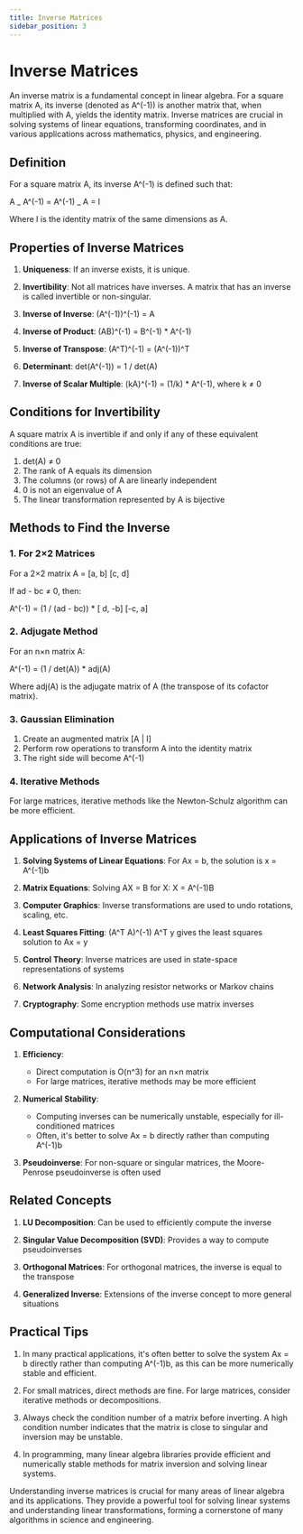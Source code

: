 ```yaml
---
title: Inverse Matrices
sidebar_position: 3
---
```


# Inverse Matrices

An inverse matrix is a fundamental concept in linear algebra. For a square matrix A, its inverse (denoted as A^(-1)) is another matrix that, when multiplied with A, yields the identity matrix. Inverse matrices are crucial in solving systems of linear equations, transforming coordinates, and in various applications across mathematics, physics, and engineering.

## Definition

For a square matrix A, its inverse A^(-1) is defined such that:

A _ A^(-1) = A^(-1) _ A = I

Where I is the identity matrix of the same dimensions as A.

## Properties of Inverse Matrices

1. **Uniqueness**: If an inverse exists, it is unique.

2. **Invertibility**: Not all matrices have inverses. A matrix that has an inverse is called invertible or non-singular.

3. **Inverse of Inverse**: (A^(-1))^(-1) = A

4. **Inverse of Product**: (AB)^(-1) = B^(-1) \* A^(-1)

5. **Inverse of Transpose**: (A^T)^(-1) = (A^(-1))^T

6. **Determinant**: det(A^(-1)) = 1 / det(A)

7. **Inverse of Scalar Multiple**: (kA)^(-1) = (1/k) \* A^(-1), where k ≠ 0

## Conditions for Invertibility

A square matrix A is invertible if and only if any of these equivalent conditions are true:

1. det(A) ≠ 0
2. The rank of A equals its dimension
3. The columns (or rows) of A are linearly independent
4. 0 is not an eigenvalue of A
5. The linear transformation represented by A is bijective

## Methods to Find the Inverse

### 1. For 2×2 Matrices

For a 2×2 matrix A = [a, b]
[c, d]

If ad - bc ≠ 0, then:

A^(-1) = (1 / (ad - bc)) \* [ d, -b]
[-c, a]

### 2. Adjugate Method

For an n×n matrix A:

A^(-1) = (1 / det(A)) \* adj(A)

Where adj(A) is the adjugate matrix of A (the transpose of its cofactor matrix).

### 3. Gaussian Elimination

1. Create an augmented matrix [A | I]
2. Perform row operations to transform A into the identity matrix
3. The right side will become A^(-1)

### 4. Iterative Methods

For large matrices, iterative methods like the Newton-Schulz algorithm can be more efficient.

## Applications of Inverse Matrices

1. **Solving Systems of Linear Equations**:
   For Ax = b, the solution is x = A^(-1)b

2. **Matrix Equations**:
   Solving AX = B for X: X = A^(-1)B

3. **Computer Graphics**:
   Inverse transformations are used to undo rotations, scaling, etc.

4. **Least Squares Fitting**:
   (A^T A)^(-1) A^T y gives the least squares solution to Ax = y

5. **Control Theory**:
   Inverse matrices are used in state-space representations of systems

6. **Network Analysis**:
   In analyzing resistor networks or Markov chains

7. **Cryptography**:
   Some encryption methods use matrix inverses

## Computational Considerations

1. **Efficiency**:

    - Direct computation is O(n^3) for an n×n matrix
    - For large matrices, iterative methods may be more efficient

2. **Numerical Stability**:

    - Computing inverses can be numerically unstable, especially for ill-conditioned matrices
    - Often, it's better to solve Ax = b directly rather than computing A^(-1)b

3. **Pseudoinverse**:
   For non-square or singular matrices, the Moore-Penrose pseudoinverse is often used

## Related Concepts

1. **LU Decomposition**:
   Can be used to efficiently compute the inverse

2. **Singular Value Decomposition (SVD)**:
   Provides a way to compute pseudoinverses

3. **Orthogonal Matrices**:
   For orthogonal matrices, the inverse is equal to the transpose

4. **Generalized Inverse**:
   Extensions of the inverse concept to more general situations

## Practical Tips

1. In many practical applications, it's often better to solve the system Ax = b directly rather than computing A^(-1)b, as this can be more numerically stable and efficient.

2. For small matrices, direct methods are fine. For large matrices, consider iterative methods or decompositions.

3. Always check the condition number of a matrix before inverting. A high condition number indicates that the matrix is close to singular and inversion may be unstable.

4. In programming, many linear algebra libraries provide efficient and numerically stable methods for matrix inversion and solving linear systems.

Understanding inverse matrices is crucial for many areas of linear algebra and its applications. They provide a powerful tool for solving linear systems and understanding linear transformations, forming a cornerstone of many algorithms in science and engineering.
